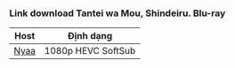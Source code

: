 ### **Link download Tantei wa Mou, Shindeiru. Blu-ray**

| Host          | Định dạng          |
| ------------- |:------------------:|
| [Nyaa](https://nyaa.si/view/2011130) | 1080p HEVC SoftSub |
